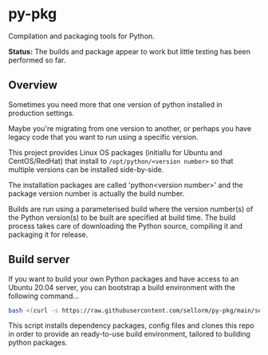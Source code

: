 # py-pkg

Compilation and packaging tools for Python.

**Status:** The builds and package appear to work but little testing has been
performed so far.

## Overview

Sometimes you need more that one version of python installed in production settings.

Maybe you're migrating from one version to another, or perhaps you have legacy
code that you want to run using a specific version.

This project provides Linux OS packages (initiallu for Ubuntu and CentOS/RedHat)
that install to `/opt/python/<version number>` so that multiple versions can
be installed side-by-side.

The installation packages are called 'python\<version number\>' and the
package version number is actually the build number.

Builds are run using a parameterised build where the version number(s) of
the Python version(s) to be built are specified at build time. The build
process takes care of downloading the Python source, compiling it and
packaging it for release.

## Build server

If you want to build your own Python packages and have access to an Ubuntu
20.04 server, you can bootstrap a build environment with the following
command...

```bash
bash <(curl -s https://raw.githubusercontent.com/sellorm/py-pkg/main/server-config.sh)
```

This script installs dependency packages, config files and clones this repo
in order to provide an ready-to-use build environment, tailored to building
python packages.

